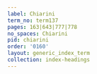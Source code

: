 ```yaml
---
label: Chiarini
term_no: term137
pages: 163|643|777|778
no_spaces: Chiarini
pid: chiarini
order: '0160'
layout: generic_index_term
collection: index-headings
---
```


